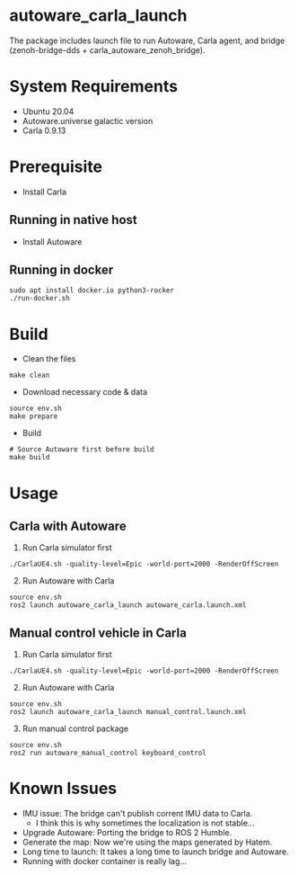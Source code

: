 # autoware_carla_launch

The package includes launch file to run Autoware, Carla agent, and bridge (zenoh-bridge-dds + carla_autoware_zenoh_bridge).

# System Requirements

* Ubuntu 20.04
* Autoware.universe galactic version
* Carla 0.9.13

# Prerequisite

* Install Carla

## Running in native host

* Install Autoware

## Running in docker

```shell
sudo apt install docker.io python3-rocker
./run-docker.sh
```

# Build

* Clean the files

```shell
make clean
```

* Download necessary code & data

```shell
source env.sh
make prepare
```

* Build

```shell
# Source Autoware first before build
make build
```

# Usage

## Carla with Autoware

1. Run Carla simulator first

```shell
./CarlaUE4.sh -quality-level=Epic -world-port=2000 -RenderOffScreen
```

2. Run Autoware with Carla
 
```shell
source env.sh
ros2 launch autoware_carla_launch autoware_carla.launch.xml
```

## Manual control vehicle in Carla

1. Run Carla simulator first

```shell
./CarlaUE4.sh -quality-level=Epic -world-port=2000 -RenderOffScreen
```

2. Run Autoware with Carla

```shell
source env.sh
ros2 launch autoware_carla_launch manual_control.launch.xml
```

3. Run manual control package

```shell
source env.sh
ros2 run autoware_manual_control keyboard_control
```

# Known Issues

* IMU issue: The bridge can't publish corrent IMU data to Carla.
  - I think this is why sometimes the localization is not stable...
* Upgrade Autoware: Porting the bridge to ROS 2 Humble.
* Generate the map: Now we're using the maps generated by Hatem.
* Long time to launch: It takes a long time to launch bridge and Autoware.
* Running with docker container is really lag...
